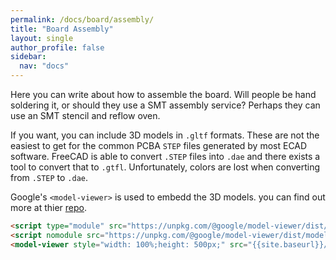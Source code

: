 ```yaml
---
permalink: /docs/board/assembly/
title: "Board Assembly"
layout: single
author_profile: false
sidebar:
  nav: "docs"
---
```

Here you can write about how to assemble the board. Will people be hand soldering it, or should they use a SMT assembly service? Perhaps they can use an SMT stencil and reflow oven.

If you want, you can include 3D models in `.gltf` formats. These are not the easiest to get for the common PCBA `STEP` files generated by most ECAD software. 
FreeCAD is able to convert `.STEP` files into `.dae` and there exists a tool to convert that to `.gtfl`. Unfortunately, colors are lost when converting from `.STEP` to `.dae`.

Google's `<model-viewer>` is used to embedd the 3D models. you can find out more at thier [repo](https://github.com/google/model-viewer).

```html
<script type="module" src="https://unpkg.com/@google/model-viewer/dist/model-viewer.min.js"></script>
<script nomodule src="https://unpkg.com/@google/model-viewer/dist/model-viewer-legacy.js"></script>
<model-viewer style="width: 100%;height: 500px;" src="{{site.baseurl}}/docs/board/assets/ESP32MiniDrop_PCBA.gltf" auto-rotate exposure="1.0" skybox-image="/docs/board/assets/background.png" camera-controls></model-viewer>
```

<script type="module" src="https://unpkg.com/@google/model-viewer/dist/model-viewer.min.js"></script>
<script nomodule src="https://unpkg.com/@google/model-viewer/dist/model-viewer-legacy.js"></script>

<model-viewer 
style="width: 100%;
height: 500px;"
src="{{site.baseurl}}/docs/board/assets/ESP32MiniDrop_PCBA.gltf" 
auto-rotate 
exposure="1.0"
skybox-image="{{site.baseurl}}/docs/board/assets/background.png" 
camera-controls>
</model-viewer>

